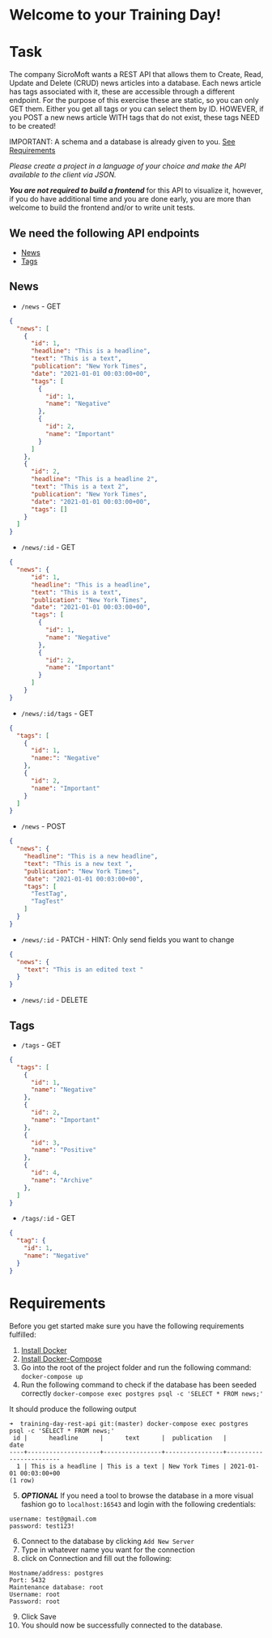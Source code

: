 # Welcome to your Training Day!

# Task

The company SicroMoft wants a REST API that allows them to Create, Read, Update and Delete (CRUD) news articles into a database. Each news article has tags associated with it, these are accessible through a different endpoint. For the purpose of this exercise these are static, so you can only GET them. Either you get all tags or you can select them by ID. HOWEVER, if you POST a new news article WITH tags that do not exist, these tags NEED to be created!

IMPORTANT: A schema and a database is already given to you. [See Requirements](#Requirements)

*Please create a project in a language of your choice and make the API available to the client via JSON.*

***You are not required to build a frontend*** for this API to visualize it, however, if you do have additional time and you are done early, you are more than welcome to build the frontend and/or to write unit tests.

## We need the following API endpoints
* [News](#News)
* [Tags](#Tags)

## News
* `/news` - GET
```JSON
{
  "news": [
    {
      "id": 1,
      "headline": "This is a headline",
      "text": "This is a text",
      "publication": "New York Times",
      "date": "2021-01-01 00:03:00+00",
      "tags": [
        {
          "id": 1,
          "name": "Negative"
        },
        {
          "id": 2,
          "name": "Important"
        }
      ]
    },
    {
      "id": 2,
      "headline": "This is a headline 2",
      "text": "This is a text 2",
      "publication": "New York Times",
      "date": "2021-01-01 00:03:00+00",
      "tags": []
    }
  ]
}
```

*  `/news/:id` - GET
```JSON
{
  "news": {
      "id": 1,
      "headline": "This is a headline",
      "text": "This is a text",
      "publication": "New York Times",
      "date": "2021-01-01 00:03:00+00",
      "tags": [
        {
          "id": 1,
          "name": "Negative"
        },
        {
          "id": 2,
          "name": "Important"
        }
      ]
    }
}
```

* `/news/:id/tags` - GET
```JSON
{
  "tags": [
    {
      "id": 1,
      "name:": "Negative"
    },
    {
      "id": 2,
      "name": "Important"
    }
  ]
}
```

*  `/news` - POST
```JSON
{
  "news": {
    "headline": "This is a new headline",
    "text": "This is a new text ",
    "publication": "New York Times",
    "date": "2021-01-01 00:03:00+00",
    "tags": [
      "TestTag",
      "TagTest"
    ]
  }
}
```

*  `/news/:id` - PATCH - HINT: Only send fields you want to change
```JSON
{
  "news": {
    "text": "This is an edited text "
  }
}
```

*  `/news/:id` - DELETE


## Tags
* `/tags` - GET
```JSON
{
  "tags": [
    {
      "id": 1,
      "name": "Negative"
    },
    {
      "id": 2,
      "name": "Important"
    },
    {
      "id": 3,
      "name": "Positive"
    },
    {
      "id": 4,
      "name": "Archive"
    },
  ]
}
```

* `/tags/:id` - GET
```JSON
{
  "tag": {
    "id": 1,
    "name": "Negative"
  }
}
```



# Requirements
Before you get started make sure you have the following requirements fulfilled:

1. [Install Docker](https://docs.docker.com/engine/install/)
2. [Install Docker-Compose](https://docs.docker.com/compose/install/)
3. Go into the root of the project folder and run the following command: `docker-compose up`
4. Run the following command to check if the database has been seeded correctly
`docker-compose exec postgres psql -c 'SELECT * FROM news;'`

It should produce the following output
```
➜  training-day-rest-api git:(master) docker-compose exec postgres psql -c 'SELECT * FROM news;'
 id |      headline      |      text      |  publication   |          date          
----+--------------------+----------------+----------------+------------------------
  1 | This is a headline | This is a text | New York Times | 2021-01-01 00:03:00+00
(1 row)
```

5. ***OPTIONAL*** If you need a tool to browse the database in a more visual fashion go to `localhost:16543` and login with the following credentials:
```
username: test@gmail.com
password: test123!
```
6. Connect to the database by clicking `Add New Server`
7. Type in whatever name you want for the connection
8. click on Connection and fill out the following:
```
Hostname/address: postgres
Port: 5432
Maintenance database: root
Username: root
Password: root
```
9. Click Save
10. You should now be successfully connected to the database.
